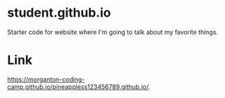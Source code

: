 # student.github.io
Starter code for website where I'm going to talk about my favorite things.

# Link
https://morganton-coding-camp.github.io/pineappless123456789.github.io/. 
